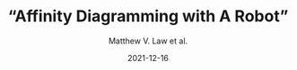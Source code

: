 ---
title:  “Affinity Diagramming with A Robot”
description: ACM THRI
date: 2021-12-16
author: Matthew V. Law et al.
---